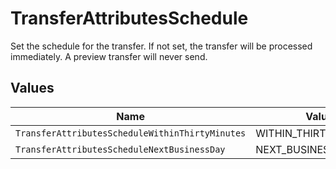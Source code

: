 # TransferAttributesSchedule

Set the schedule for the transfer. If not set, the transfer will be processed immediately. 
A preview transfer will never send.



## Values

| Name                                            | Value                                           |
| ----------------------------------------------- | ----------------------------------------------- |
| `TransferAttributesScheduleWithinThirtyMinutes` | WITHIN_THIRTY_MINUTES                           |
| `TransferAttributesScheduleNextBusinessDay`     | NEXT_BUSINESS_DAY                               |